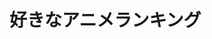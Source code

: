 <!DOCTYPE html>
<html>
  <head>
    <meta charset="utf-8">
    <title>好きなアニメランキング</title>
    <link rel="stylesheet" href="stylesheet.css">
  </head>
<body>
 <h1>好きなアニメランキング</h1>
</body>

